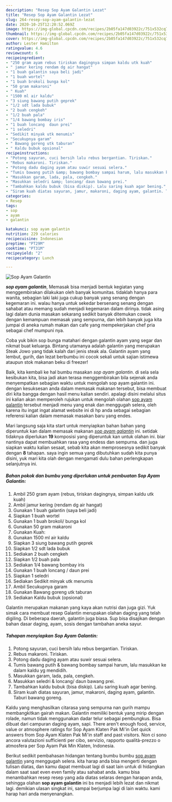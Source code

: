 ```yaml
---
description: "Resep Sop Ayam Galantin Lezat"
title: "Resep Sop Ayam Galantin Lezat"
slug: 264-resep-sop-ayam-galantin-lezat
date: 2020-10-25T12:20:52.069Z
image: https://img-global.cpcdn.com/recipes/2b05fa147d03922c/751x532cq70/sop-ayam-galantin-foto-resep-utama.jpg
thumbnail: https://img-global.cpcdn.com/recipes/2b05fa147d03922c/751x532cq70/sop-ayam-galantin-foto-resep-utama.jpg
cover: https://img-global.cpcdn.com/recipes/2b05fa147d03922c/751x532cq70/sop-ayam-galantin-foto-resep-utama.jpg
author: Lester Hamilton
ratingvalue: 4.6
reviewcount: 6
recipeingredient:
- "250 gram ayam rebus tiriskan dagingnya simpan kaldu utk kuah"
- " jamur kering rendam dg air hangat"
- "1 buah galantin saya beli jadi"
- "1 buah wortel"
- "1 buah brokoli bunga kol"
- "50 gram makaroni"
- " Kuah"
- "1500 ml air kaldu"
- "3 siung bawang putih geprek"
- "1/2 sdt lada bubuk"
- "2 buah cengkeh"
- "1/2 buah pala"
- "1/4 bawang bombay iris"
- "1 buah loncang  daun prei"
- "1 seledri"
- "Sedikit minyak utk menumis"
- "Secukupnya garam"
- " Bawang goreng utk taburan"
- " Kaldu bubuk opsional"
recipeinstructions:
- "Potong sayuran, cuci bersih lalu rebus bergantian. Tiriskan."
- "Rebus makaroni. Tiriskan."
- "Potong dadu daging ayam atau suwir sesuai selera."
- "Tumis bawang putih &amp; bawang bombay sampai harum, lalu masukkan ke dalam kaldu yg mendidih."
- "Masukkan garam, lada, pala, cengkeh."
- "Masukkan seledri &amp; loncang/ daun bawang prei."
- "Tambahkan kaldu bubuk (bisa diskip). Lalu saring kuah agar bening."
- "Siram kuah diatas sayuran, jamur, makaroni, daging ayam, galantin. Taburi bawang goreng."
categories:
- Resep
tags:
- sop
- ayam
- galantin

katakunci: sop ayam galantin 
nutrition: 229 calories
recipecuisine: Indonesian
preptime: "PT29M"
cooktime: "PT31M"
recipeyield: "2"
recipecategory: Lunch

---
```



![Sop Ayam Galantin](https://img-global.cpcdn.com/recipes/2b05fa147d03922c/751x532cq70/sop-ayam-galantin-foto-resep-utama.jpg)

<b><i>sop ayam galantin</i></b>, Memasak bisa menjadi bentuk kegiatan yang menggembirakan dilakukan oleh banyak komunitas. tidaklah hanya para wanita, sebagian laki laki juga cukup banyak yang senang dengan kegemaran ini. walau hanya untuk sekedar bersenang senang dengan sahabat atau memang sudah menjadi kegemaran dalam dirinya. tidak asing lagi dalam dunia masakan sekarang sedikit banyak ditemukan cowok dengan kemampuan memasak yang sempurna, dan lebih banyak juga kita jumpai di aneka rumah makan dan cafe yang mempekerjakan chef pria sebagai chef mumpuni nya.

Coba yuk bikin sop bunga matahari dengan galantin ayam yang segar dan nikmat buat keluarga. Bintang utamanya adalah galantin yang merupakan Steak Jowo yang tidak kalah dari jenis steak ala. Galantin ayam yang lembut, gurih, dan lezat berbumbu ini cocok sekali untuk sajian istimewa ataupun stok makanan beku di freezer!

Baik, kita kembali ke hal bumbu masakan <i>sop ayam galantin</i>. di sela sela kesibukan kita, bisa jadi akan terasa menggembirakan bila sejenak anda menyempatkan sebagian waktu untuk mengolah sop ayam galantin ini. dengan kesuksesan anda dalam memasak makanan tersebut, bisa membuat diri kita bangga dengan hasil menu kalian sendiri. apalagi disini melalui situs ini kalian akan memperoleh rujukan untuk mengolah olahan <u>sop ayam galantin</u> tersebut menjadi menu yang enak dan menggugah selera, oleh karena itu ingat ingat alamat website ini di hp anda sebagai sebagian referensi kalian dalam memasak masakan baru yang endes.


Mari langsung saja kita start untuk menyiapkan bahan bahan yang diperuntuk kan dalam memasak makanan <u><i>sop ayam galantin</i></u> ini. setidak tidaknya diperlukan <b>19</b> komposisi yang diperuntuk kan untuk olahan ini. biar nantinya dapat membuahkan rasa yang endess dan sempurna. dan juga siapkan waktu kalian sesaat, sebab kita akan memprosesnya sedikit banyak dengan <b>8</b> tahapan. saya ingin semua yang dibutuhkan sudah kita punya disini, yuk mari kita olah dengan mengamati dulu bahan perlengkapan selanjutnya ini.

<!--inarticleads1-->

##### Bahan pokok dan bumbu yang diperlukan untuk pembuatan Sop Ayam Galantin:

1. Ambil 250 gram ayam (rebus, tiriskan dagingnya, simpan kaldu utk kuah)
1. Ambil  jamur kering (rendam dg air hangat)
1. Gunakan 1 buah galantin (saya beli jadi)
1. Siapkan 1 buah wortel
1. Gunakan 1 buah brokoli/ bunga kol
1. Gunakan 50 gram makaroni
1. Gunakan  Kuah:
1. Gunakan 1500 ml air kaldu
1. Siapkan 3 siung bawang putih geprek
1. Siapkan 1/2 sdt lada bubuk
1. Sediakan 2 buah cengkeh
1. Siapkan 1/2 buah pala
1. Sediakan 1/4 bawang bombay iris
1. Gunakan 1 buah loncang / daun prei
1. Siapkan 1 seledri
1. Sediakan Sedikit minyak utk menumis
1. Ambil Secukupnya garam
1. Gunakan  Bawang goreng utk taburan
1. Sediakan  Kaldu bubuk (opsional)


Galantin merupakan makanan yang kaya akan nutrisi dan juga gizi. Yuk simak cara membuat resep Galantin merupakan olahan daging yang telah digiling. Di beberapa daerah, galantin juga biasa. Sup bisa disajikan dengan bahan dasar daging, ayam, sosis dengan tambahan aneka sayur. 

<!--inarticleads2-->

##### Tahapan menyiapkan Sop Ayam Galantin:

1. Potong sayuran, cuci bersih lalu rebus bergantian. Tiriskan.
1. Rebus makaroni. Tiriskan.
1. Potong dadu daging ayam atau suwir sesuai selera.
1. Tumis bawang putih &amp; bawang bombay sampai harum, lalu masukkan ke dalam kaldu yg mendidih.
1. Masukkan garam, lada, pala, cengkeh.
1. Masukkan seledri &amp; loncang/ daun bawang prei.
1. Tambahkan kaldu bubuk (bisa diskip). Lalu saring kuah agar bening.
1. Siram kuah diatas sayuran, jamur, makaroni, daging ayam, galantin. Taburi bawang goreng.


Kaldu yang menghasilkan citarasa yang sempurna nan gurih mampu membangkitkan gairah makan. Galantin memiliki bentuk yang mirip dengan rolade, namun tidak menggunakan dadar telur sebagai pembungkus. Bisa dibuat dari campuran daging ayam, sapi. There aren&#39;t enough food, service, value or atmosphere ratings for Sop Ayam Klaten Pak Mi&#39;in Get quick answers from Sop Ayam Klaten Pak Mi&#39;in staff and past visitors. Non ci sono ancora valutazioni sufficienti per cibo, servizio, rapporto qualità-prezzo o atmosfera per Sop Ayam Pak Min Klaten, Indonesia. 

Berikut sedikit pembahasan hidangan tentang bumbu bumbu <u>sop ayam galantin</u> yang menggugah selera. kita harap anda bisa mengerti dengan tulisan diatas, dan kamu dapat membuat lagi di saat lain untuk di hidangkan dalam saat saat even even family atau sahabat anda. kamu bisa menambahkan resep resep yang ada diatas selaras dengan harapan anda, sehingga olahan <b>sop ayam galantin</b> ini bs menjadi lebih lezat dan nikmat lagi. demikian ulasan singkat ini, sampai berjumpa lagi di lain waktu. kami harap hari anda menyenangkan.
